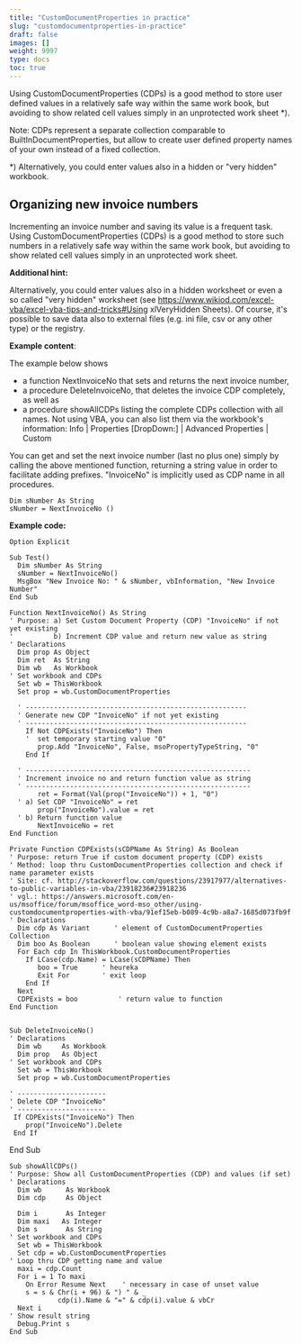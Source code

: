 ```yaml
---
title: "CustomDocumentProperties in practice"
slug: "customdocumentproperties-in-practice"
draft: false
images: []
weight: 9997
type: docs
toc: true
---
```


Using CustomDocumentProperties (CDPs) is a good method to store user defined values in a relatively safe way within the same work book, but avoiding to show related cell values simply in an unprotected work sheet *).  

Note: CDPs represent a separate collection comparable to BuiltInDocumentProperties, but allow to create user defined property names of your own instead of a fixed collection. 

*) Alternatively, you could enter values also in a hidden or "very hidden" workbook.



## Organizing new invoice numbers
Incrementing an invoice number and saving its value is a frequent task.
Using CustomDocumentProperties (CDPs) is a good method to store such numbers in a relatively safe way within the same work book, but avoiding to show related cell values simply in an unprotected work sheet.  

**Additional hint:** 

Alternatively, you could enter values also in a hidden worksheet or even a so called "very hidden" worksheet (see https://www.wikiod.com/excel-vba/excel-vba-tips-and-tricks#Using xlVeryHidden Sheets). Of course, it's possible to save data also to external files (e.g. ini file, csv or any other type) or the registry.

**Example content**:

The example below shows 
- a function NextInvoiceNo that sets and returns the next invoice number, 
- a procedure DeleteInvoiceNo, that deletes the invoice CDP completely, as well as 
- a procedure showAllCDPs listing the complete CDPs collection with all names. Not using VBA, you can also list them via the workbook's information: Info | Properties [DropDown:] | Advanced Properties | Custom

You can get and set the next invoice number (last no plus one) simply by calling the above mentioned function, returning a string value in order to facilitate adding prefixes. "InvoiceNo" is implicitly used as CDP name in all procedures.

    Dim sNumber As String
    sNumber = NextInvoiceNo ()

**Example code:**
    

    Option Explicit

    Sub Test()
      Dim sNumber As String
      sNumber = NextInvoiceNo()
      MsgBox "New Invoice No: " & sNumber, vbInformation, "New Invoice Number"
    End Sub

    Function NextInvoiceNo() As String
    ' Purpose: a) Set Custom Document Property (CDP) "InvoiceNo" if not yet existing
    '          b) Increment CDP value and return new value as string
    ' Declarations
      Dim prop As Object
      Dim ret  As String
      Dim wb   As Workbook
    ' Set workbook and CDPs
      Set wb = ThisWorkbook
      Set prop = wb.CustomDocumentProperties
  
      ' -------------------------------------------------------
      ' Generate new CDP "InvoiceNo" if not yet existing
      ' -------------------------------------------------------
        If Not CDPExists("InvoiceNo") Then
        '  set temporary starting value "0"
           prop.Add "InvoiceNo", False, msoPropertyTypeString, "0"
        End If
  
      ' --------------------------------------------------------
      ' Increment invoice no and return function value as string
      ' --------------------------------------------------------
           ret = Format(Val(prop("InvoiceNo")) + 1, "0")
      ' a) Set CDP "InvoiceNo" = ret
           prop("InvoiceNo").value = ret
      ' b) Return function value 
           NextInvoiceNo = ret
    End Function

    Private Function CDPExists(sCDPName As String) As Boolean
    ' Purpose: return True if custom document property (CDP) exists
    ' Method: loop thru CustomDocumentProperties collection and check if name parameter exists
    ' Site: cf. http://stackoverflow.com/questions/23917977/alternatives-to-public-variables-in-vba/23918236#23918236
    ' vgl.: https://answers.microsoft.com/en-us/msoffice/forum/msoffice_word-mso_other/using-customdocumentproperties-with-vba/91ef15eb-b089-4c9b-a8a7-1685d073fb9f
    ' Declarations
      Dim cdp As Variant      ' element of CustomDocumentProperties Collection
      Dim boo As Boolean      ' boolean value showing element exists
      For Each cdp In ThisWorkbook.CustomDocumentProperties
        If LCase(cdp.Name) = LCase(sCDPName) Then
           boo = True      ' heureka
           Exit For        ' exit loop
        End If
      Next
      CDPExists = boo          ' return value to function
    End Function


    Sub DeleteInvoiceNo()
    ' Declarations
      Dim wb     As Workbook
      Dim prop   As Object
    ' Set workbook and CDPs
      Set wb = ThisWorkbook
      Set prop = wb.CustomDocumentProperties

    ' ----------------------
    ' Delete CDP "InvoiceNo"
    ' ----------------------
     If CDPExists("InvoiceNo") Then
        prop("InvoiceNo").Delete
     End If
  
End Sub

    Sub showAllCDPs()
    ' Purpose: Show all CustomDocumentProperties (CDP) and values (if set)
    ' Declarations
      Dim wb      As Workbook
      Dim cdp     As Object

      Dim i       As Integer
      Dim maxi   As Integer
      Dim s       As String
    ' Set workbook and CDPs
      Set wb = ThisWorkbook
      Set cdp = wb.CustomDocumentProperties
    ' Loop thru CDP getting name and value
      maxi = cdp.Count
      For i = 1 To maxi
        On Error Resume Next    ' necessary in case of unset value
        s = s & Chr(i + 96) & ") " & _
                cdp(i).Name & "=" & cdp(i).value & vbCr
      Next i
    ' Show result string
      Debug.Print s
    End Sub




